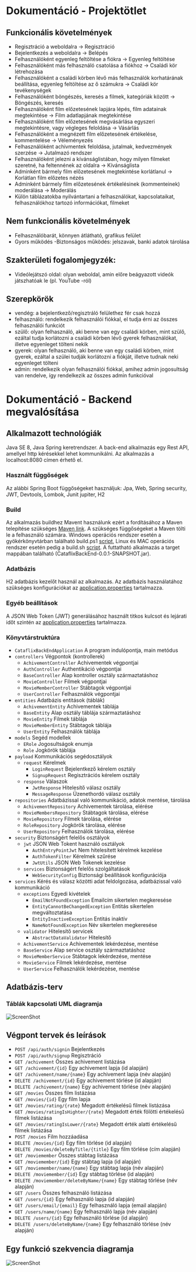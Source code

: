 # Dokumentáció - Projektötlet

## Funkcionális követelmények 
* Regisztráció a weboldalra -> Regisztráció 
* Bejelentkezés a weboldalra -> Belépés 
* Felhasználóként egyenleg feltöltése a fiókra -> Egyenleg feltöltése 
* Felhasználóként más felhasználó csatolása a fiókhoz -> Családi kör létrehozása 
* Felhasználóként a családi körben lévő más felhasználók korhatárának beállítása, egyenleg feltöltése az ő számukra -> Családi kör tevékenységek 
* Felhasználóként böngészés, keresés a filmek, kategóriák között -> Böngészés, keresés 
* Felhasználóként film előzetesének lapjára lépés, film adatainak megtekintése -> Film adatlapjának megtekintése 
* Felhasználóként film előzetesének megvásárlása egyszeri megtekintésre, vagy végleges feloldása -> Vásárlás 
* Felhasználóként a megnézett film előzetesének értékelése, kommentelése -> Véleményezés 
* Felhasználóként achivmentek feloldása, jutalmak, kedvezmények szerzése -> Jutalmazó rendszer 
* Felhasználóként jelezni a kívánságlistában, hogy milyen filmeket szeretné, ha feltennének az oldalra -> Kívánságlista 
* Adminként bármely film előzetesének megtekintése korlátlanul -> Korlátlan film előzetes nézés 
* Adminként bármely film előzetesének értékelésinek (kommenteinek) moderálása -> Moderálás 
* Külön táblázatokba nyilvántartani a felhasználókat, kapcsolataikat, felhasználókhoz tartozó információkat, filmeket

## Nem funkcionális követelmények 
* Felhasználóbarát, könnyen átlátható, grafikus felület 
* Gyors működés -Biztonságos működés: jelszavak, banki adatok tárolása

## Szakterületi fogalomjegyzék: 
* Videólejátszó oldal: olyan weboldal, amin előre beágyazott videók játszhatóak le (pl. YouTube -ról)

## Szerepkörök 
* vendég: a bejelentkező/regisztráló felülethez fér csak hozzá 
* felhasználó: rendelkezik felhasználói fiókkal, el tudja érni az összes felhasználói funkciót 
* szülő: olyan felhasználó, aki benne van egy családi körben, mint szülő, ezáltal tudja korlátozni a családi körben lévő gyerek felhasználókat, illetve egyenleget tölteni nekik 
* gyerek: olyan felhasználó, aki benne van egy családi körben, mint gyerek, ezáltal a szülei tudják korlátozni a fiókját, illetve tudnak neki egyenleget tölteni 
* admin: rendelkezik olyan felhasználói fiókkal, amihez admin jogosultság van rendelve, így rendelkezik az összes admin funkcióval

# Dokumentáció - Backend megvalósítása

## Alkalmazott technológiák
Java SE 8, Java Spring keretrendszer. A back-end alkalmazás egy Rest API, amellyel http kérésekkel lehet kommunikálni. Az alkalmazás a localhost:8080 címen érhető el.

### Használt függőségek
Az alábbi Spring Boot függőségeket használjuk: Jpa, Web, Spring security, JWT, Devtools, Lombok, Junit jupiter, H2

### Build
Az alkalmazás buildhez Mavent használunk ezért a fordításához a Maven telepítése szükséges [Maven link](https://maven.apache.org/download.cgi).
A szükséges függőségeket a Maven tölti le a felhasználó számára. Windows operációs rendszer esetén a gyökérkönyvtárban található build.ps1 [script](build.ps1), 
Linux és MAC operációs rendszer esetén pedig a build.sh [script](build.sh).
A futtatható alkalmazás a target mappában található (CataflixBackEnd-0.0.1-SNAPSHOT.jar).

### Adatbázis
H2 adatbázis kezelőt használ az alkalmazás.
Az adatbázis használatához szükséges konfigurációkat az [application.properties](src/main/resources/application.properties) tartalmazza.

### Egyéb beállítások
A JSON Web Token (JWT) generálásához használt titkos kulcsot és lejárati időt szintén az [application.properties](src/main/resources/application.properties) tartalmazza.

### Könyvtárstruktúra
* `CataflixBackEndApplication` A program indulópontja, main metódus
* `controllers` Végpontok (kontrollerek)
	* `AchivementController` Achivementek végpontjai
	* `AuthController` Authentikáció végpontjai
	* `BaseController` Alap kontroller osztály származtatáshoz
	* `MovieController` Filmek végpontjai
	* `MovieMemberController` Stábtagok végpontjai
	* `UserController` Felhasználók végpontjai
* `entities` Adatbázis entitások (táblák)
	* `AchivementEntity` Achivementek táblája
	* `BaseEntity` Alap osztály táblája származtatáshoz
	* `MovieEntity` Filmek táblája
	* `MovieMemberEntity` Stábtagok táblája
	* `UserEntity` Felhasználók táblája
* `models` Segéd modellek
	* `ERole` Jogosultságok enumja
	* `Role` Jogkörök táblája
* `payload` Kommunikációs segédosztályok
	* `request` Kérelmek
		* `LoginRequest` Bejelentkező kérelem osztály
		* `SignupRequest` Regisztrációs kérelem osztály
	* `response` Válaszok
		* `JwtResponse` Hitelesítő válasz osztály
		* `MessageResponse` Üzenethordó válasz osztály
* `repositories` Adatbázissal való kommunikáció, adatok mentése, tárolása
	* `AchivementRepository` Achivementek tárolása, elérése
	* `MovieMembersRepository` Stábtagok tárolása, elérése
	* `MovieRepository` Filmek tárolása, elérése
	* `RoleRepository` Jogkörök tárolása, elérése
	* `UserRepository` Felhasználók tárolása, elérése
* `security` Biztonságért felelős osztályok
	* `jwt` JSON Web Tokent használó osztályok
		* `AuthEntryPointJwt` Nem hitelesített kérelmek kezelése
		* `AuthTokenFilter` Kérelmek szűrése
		* `JwtUtils` JSON Web Tokenek kezelése
	* `services` Biztonságért felelős szolgáltatások
		* `WebSecurityConfig` Biztonsági beállítások konfigurációja
* `services` Kérés és válasz közötti adat feldolgozása, adatbázissal való kommunikáció
	* `exceptions` Egyedi kivételek
		* `EmailNotFoundException` Emailcím sikertelen megkeresése
		* `EntityCannotBeChangedException` Entitás sikertelen megváltoztatása
		* `EntityInactiveException` Entitás inaktív
		* `NameNotFoundException` Név sikertelen megkeresése
	* `validator` Hitelesítő servicek
		* `AbstractDataValidator` Hitelesítő
	* `AchivementService` Achivementek lekérdezése, mentése
	* `BaseService` Alap service osztály származtatáshoz
	* `MovieMemberService` Stábtagok lekérdezése, mentése
	* `MovieService` Filmek lekérdezése, mentése
	* `UserService` Felhasználók lekérdezése, mentése

## Adatbázis-terv
### Táblák kapcsolati UML diagramja
![ScreenShot](https://github.com/Stalidald/Cflix/tree/develop/CataflixBackEnd/uml.png "UML diagram")

## Végpont tervek és leírások
* `POST /api/auth/signin` Bejelentkezés
* `POST /api/auth/signup` Regisztráció
* `GET /achivement` Összes achivement listázása
* `GET /achivement/{id}` Egy achivement lapja (id alapján)
* `GET /achivement/name/{name}` Egy achivement lapja (név alapján)
* `DELETE /achivement/{id}` Egy achivement törlése (id alapján)
* `DELETE /achivement/{name}` Egy achivement törlése (név alapján)
* `GET /movies` Összes film listázása
* `GET /movies/{id}` Egy film lapja
* `GET /movies/rating/{rate}` Megadott értékelésű filmek listázása
* `GET /movies/ratingIsHighter/{rate}` Megadott érték fölötti értékelésű filmek listázása
* `GET /movies/ratingIsLower/{rate}` Megadott érték alatti értékelésű filmek listázása
* `POST /movies` Film hozzáadása
* `DELETE /movies/{id}` Egy film törlése (id alapján)
* `DELETE /movies/deleteByTitle/{title}` Egy film törlése (cím alapján)
* `GET /moviemember` Összes stábtag listázása
* `GET /moviemember/{id}` Egy stábtag lapja (id alapján)
* `GET /moviemember/name/{name}` Egy stábtag lapja (név alapján)
* `DELETE /moviemember/{id}` Egy stábtag törlése (id alapján)
* `DELETE /moviemember/deleteByName/{name}` Egy stábtag törlése (név alapján)
* `GET /users` Összes felhasználó listázása
* `GET /users/{id}` Egy felhasználó lapja (id alapján)
* `GET /users/email/{email}` Egy felhasználó lapja (email alapján)
* `GET /users/name/{name}` Egy felhasználó lapja (név alapján)
* `DELETE /users/{id}` Egy felhasználó törlése (id alapján)
* `DELETE /users/deleteByName/{name}` Egy felhasználó törlése (név alapján)

## Egy funkció szekvencia diagramja
![ScreenShot](https://github.com/Stalidald/Cflix/tree/develop/CataflixBackEnd/seq.png "Szekvencia diagram")